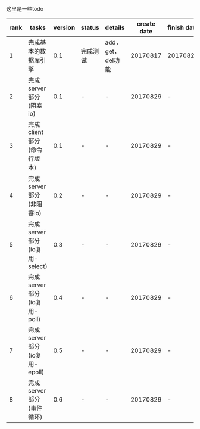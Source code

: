 
这里是一些todo

|rank|tasks|version|status|details|create date|finish date|
|-|-|-|-|-|-|-|
|1|完成基本的数据库引擎|0.1|完成测试|add，get，del功能|20170817|20170828|
|2|完成server部分(阻塞io)|0.1|-|-|20170829|-|
|3|完成client部分(命令行版本)|0.1|-|-|20170829|-|
|4|完成server部分(非阻塞io)|0.2|-|-|20170829|-|
|5|完成server部分(io复用-select)|0.3|-|-|20170829|-|
|6|完成server部分(io复用-poll)|0.4|-|-|20170829|-|
|7|完成server部分(io复用-epoll)|0.5|-|-|20170829|-|
|8|完成server部分(事件循环)|0.6|-|-|20170829|-|
